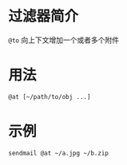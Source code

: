 过滤器简介
======= 

`@to` 向上下文增加一个或者多个附件
 

用法
=======

```bash
@at [~/path/to/obj ...]
```


示例
=======

```bash
sendmail @at ~/a.jpg ~/b.zip
```

